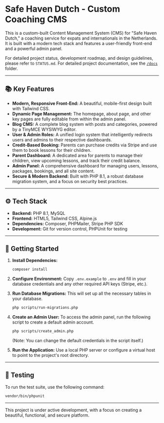 # Safe Haven Dutch - Custom Coaching CMS

This is a custom-built Content Management System (CMS) for "Safe Haven Dutch," a coaching service for expats and internationals in the Netherlands. It is built with a modern tech stack and features a user-friendly front-end and a powerful admin panel.

For detailed project status, development roadmap, and design guidelines, please refer to `STATUS.md`. For detailed project documentation, see the [`/docs`](./docs) folder.

---

## 📚 Key Features

*   **Modern, Responsive Front-End:** A beautiful, mobile-first design built with Tailwind CSS.
*   **Dynamic Page Management:** The homepage, about page, and other key pages are fully editable from within the admin panel.
*   **Blog CMS:** A complete blog system with posts and categories, powered by a TinyMCE WYSIWYG editor.
*   **User & Admin Roles:** A unified login system that intelligently redirects users and admins to their respective dashboards.
*   **Credit-Based Booking:** Parents can purchase credits via Stripe and use them to book lessons for their children.
*   **Parent Dashboard:** A dedicated area for parents to manage their children, view upcoming lessons, and track their credit balance.
*   **Admin Panel:** A comprehensive dashboard for managing users, lessons, packages, bookings, and all site content.
*   **Secure & Modern Backend:** Built with PHP 8.1, a robust database migration system, and a focus on security best practices.

---

## ⚙️ Tech Stack

*   **Backend:** PHP 8.1, MySQL
*   **Frontend:** HTML5, Tailwind CSS, Alpine.js
*   **Dependencies:** Composer, PHPMailer, Stripe PHP SDK
*   **Development:** Git for version control, PHPUnit for testing

---

## 🚀 Getting Started

1.  **Install Dependencies:**
    ```bash
    composer install
    ```

2.  **Configure Environment:**
    Copy `.env.example` to `.env` and fill in your database credentials and any other required API keys (Stripe, etc.).

3.  **Run Database Migrations:**
    This will set up all the necessary tables in your database.
    ```bash
    php scripts/run-migrations.php
    ```

4.  **Create an Admin User:**
    To access the admin panel, run the following script to create a default admin account.
    ```bash
    php scripts/create_admin.php
    ```
    (Note: You can change the default credentials in the script itself.)

5.  **Run the Application:**
    Use a local PHP server or configure a virtual host to point to the project's root directory.

---

## 🧪 Testing

To run the test suite, use the following command:

```bash
vendor/bin/phpunit
```

---

This project is under active development, with a focus on creating a beautiful, functional, and secure platform.
